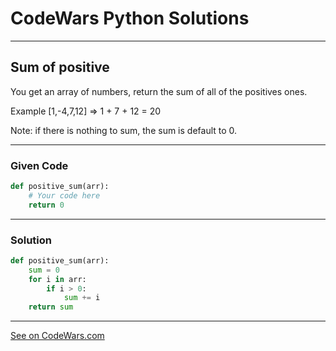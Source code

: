 # CodeWars Python Solutions

---

## Sum of positive


You get an array of numbers, return the sum of all of the positives ones.

Example [1,-4,7,12] => 1 + 7 + 12 = 20

Note: if there is nothing to sum, the sum is default to 0.


---

### Given Code


```python
def positive_sum(arr):
    # Your code here
    return 0
```

---

### Solution


```python
def positive_sum(arr):
    sum = 0
    for i in arr:
        if i > 0:
            sum += i
    return sum

```

---


[See on CodeWars.com](https://www.codewars.com/kata/5715eaedb436cf5606000381/train/python)

